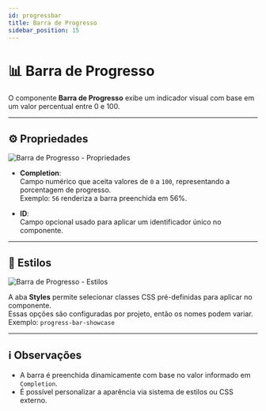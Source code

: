 ```yaml
---
id: progressbar
title: Barra de Progresso
sidebar_position: 15
---
```


# 📊 Barra de Progresso

O componente **Barra de Progresso** exibe um indicador visual com base em um valor percentual entre 0 e 100.

---

## ⚙️ Propriedades

![Barra de Progresso - Propriedades](/img/components/progressbar/progressbar-properties.png)

- **Completion**:  
  Campo numérico que aceita valores de `0` a `100`, representando a porcentagem de progresso.  
  Exemplo: `56` renderiza a barra preenchida em 56%.

- **ID**:  
  Campo opcional usado para aplicar um identificador único no componente.

---

## 🎨 Estilos

![Barra de Progresso - Estilos](/img/components/progressbar/progressbar-styles.png)

A aba **Styles** permite selecionar classes CSS pré-definidas para aplicar no componente.  
Essas opções são configuradas por projeto, então os nomes podem variar.  
Exemplo: `progress-bar-showcase`

---

## ℹ️ Observações

- A barra é preenchida dinamicamente com base no valor informado em `Completion`.
- É possível personalizar a aparência via sistema de estilos ou CSS externo.
